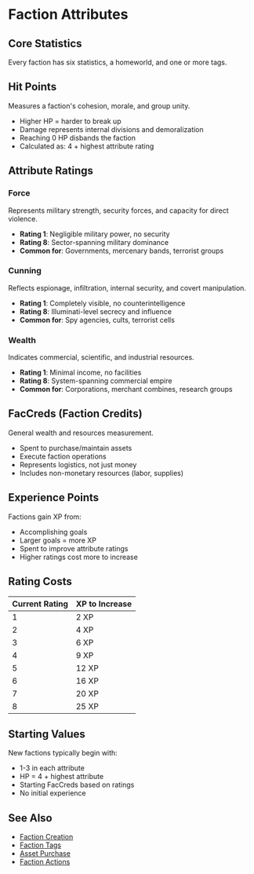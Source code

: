 # Faction Attributes

## Core Statistics
Every faction has six statistics, a homeworld, and one or more tags.

## Hit Points
Measures a faction's cohesion, morale, and group unity.
- Higher HP = harder to break up
- Damage represents internal divisions and demoralization
- Reaching 0 HP disbands the faction
- Calculated as: 4 + highest attribute rating

## Attribute Ratings

### Force
Represents military strength, security forces, and capacity for direct violence.
- **Rating 1**: Negligible military power, no security
- **Rating 8**: Sector-spanning military dominance
- **Common for**: Governments, mercenary bands, terrorist groups

### Cunning
Reflects espionage, infiltration, internal security, and covert manipulation.
- **Rating 1**: Completely visible, no counterintelligence
- **Rating 8**: Illuminati-level secrecy and influence
- **Common for**: Spy agencies, cults, terrorist cells

### Wealth
Indicates commercial, scientific, and industrial resources.
- **Rating 1**: Minimal income, no facilities
- **Rating 8**: System-spanning commercial empire
- **Common for**: Corporations, merchant combines, research groups

## FacCreds (Faction Credits)
General wealth and resources measurement.
- Spent to purchase/maintain assets
- Execute faction operations
- Represents logistics, not just money
- Includes non-monetary resources (labor, supplies)

## Experience Points
Factions gain XP from:
- Accomplishing goals
- Larger goals = more XP
- Spent to improve attribute ratings
- Higher ratings cost more to increase

## Rating Costs
| Current Rating | XP to Increase |
|----------------|----------------|
| 1 | 2 XP |
| 2 | 4 XP |
| 3 | 6 XP |
| 4 | 9 XP |
| 5 | 12 XP |
| 6 | 16 XP |
| 7 | 20 XP |
| 8 | 25 XP |

## Starting Values
New factions typically begin with:
- 1-3 in each attribute
- HP = 4 + highest attribute
- Starting FacCreds based on ratings
- No initial experience

## See Also
- [Faction Creation](faction-creation.md)
- [Faction Tags](faction-tags.md)
- [Asset Purchase](faction-assets.md)
- [Faction Actions](faction-actions.md)